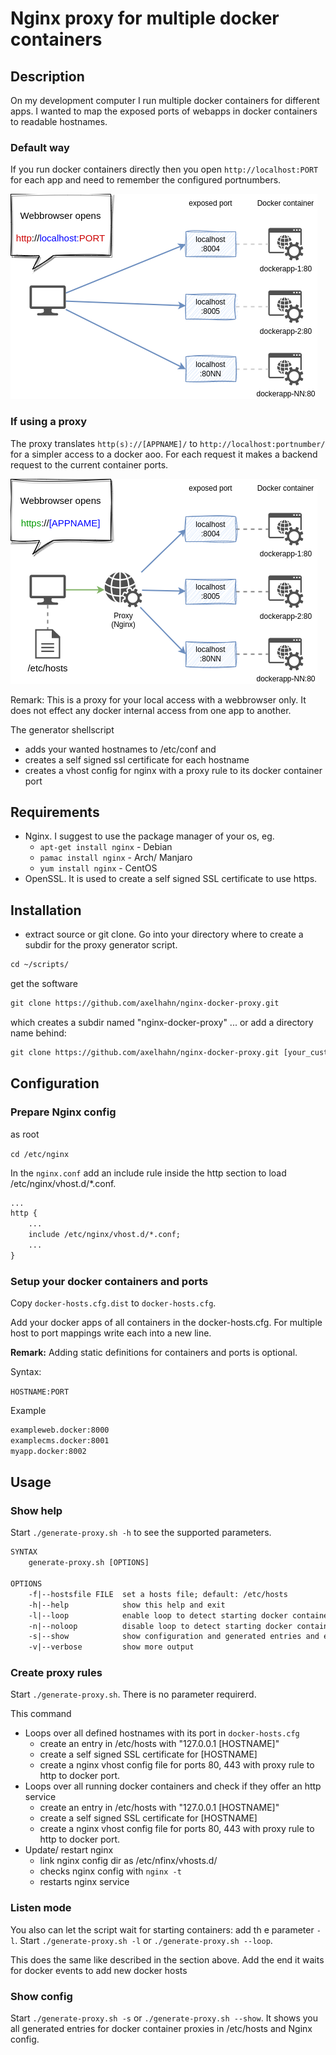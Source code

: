# Nginx proxy for multiple docker containers

## Description

On my development computer I run multiple docker containers for different apps. I wanted to map the exposed ports of webapps in docker containers to readable hostnames.

### Default way

If you run docker containers directly then you open `http://localhost:PORT` for each app and need to remember the configured portnumbers.

![](./docs/images/docker-proxy-overview-Page-1.drawio.png)

### If using a proxy

The proxy translates `http(s)://[APPNAME]/` to `http://localhost:portnumber/` for a simpler access to a docker aoo. For each request it makes a backend request to the current container ports.

![](./docs/images/docker-proxy-overview-Page-2.drawio.png)

Remark: This is a proxy for your local access with a webbrowser only. It does not effect any docker internal access from one app to another.

The generator shellscript

* adds your wanted hostnames to /etc/conf and
* creates a self signed ssl certificate for each hostname
* creates a vhost config for nginx with a proxy rule to its docker container port

## Requirements

* Nginx. I suggest to use the package manager of your os, eg.
  * `apt-get install nginx` - Debian
  * `pamac install nginx` - Arch/ Manjaro
  * `yum install nginx` - CentOS
* OpenSSL. It is used to create a self signed SSL certificate to use https.

## Installation

* extract source or git clone. Go into your directory where to create a subdir for the proxy generator script.

```txt
cd ~/scripts/
```
get the software
```txt
git clone https://github.com/axelhahn/nginx-docker-proxy.git
```
which creates a subdir named "nginx-docker-proxy" ... or add a directory name behind:
```txt
git clone https://github.com/axelhahn/nginx-docker-proxy.git [your_custom_dir]
```

## Configuration

### Prepare Nginx config

as root

`cd /etc/nginx`

In the `nginx.conf` add an include rule inside the http section to load /etc/nginx/vhost.d/*.conf.

```txt
...
http {
    ...
    include /etc/nginx/vhost.d/*.conf;
    ...
}
```

### Setup your docker containers and ports

Copy `docker-hosts.cfg.dist` to `docker-hosts.cfg`.

Add your docker apps of all containers in the docker-hosts.cfg.
For multiple host to port mappings write each into a new line.

**Remark:** Adding static definitions for containers and ports is optional.

Syntax:

`HOSTNAME:PORT`

Example

```txt
exampleweb.docker:8000
examplecms.docker:8001
myapp.docker:8002
```

## Usage

### Show help

Start `./generate-proxy.sh -h` to see the supported parameters.

```txt
SYNTAX
    generate-proxy.sh [OPTIONS]

OPTIONS
    -f|--hostsfile FILE  set a hosts file; default: /etc/hosts
    -h|--help            show this help and exit
    -l|--loop            enable loop to detect starting docker containers
    -n|--noloop          disable loop to detect starting docker containers
    -s|--show            show configuration and generated entries and exit
    -v|--verbose         show more output
```

### Create proxy rules

Start `./generate-proxy.sh`. There is no parameter requirerd.

This command

* Loops over all defined hostnames with its port in `docker-hosts.cfg`
  * create an entry in /etc/hosts with "127.0.0.1 [HOSTNAME]"
  * create a self signed SSL certificate for [HOSTNAME]
  * create a nginx vhost config file for ports 80, 443 with proxy rule to http to docker port.
* Loops over all running docker containers and check if they offer an http service
  * create an entry in /etc/hosts with "127.0.0.1 [HOSTNAME]"
  * create a self signed SSL certificate for [HOSTNAME]
  * create a nginx vhost config file for ports 80, 443 with proxy rule to http to docker port.
* Update/ restart nginx
  * link nginx config dir as /etc/nfinx/vhosts.d/
  * checks nginx config with `nginx -t`
  * restarts nginx service

### Listen mode

You also can let the script wait for starting containers: add th e parameter `-l`.
Start `./generate-proxy.sh -l` or `./generate-proxy.sh --loop`. 

This does the same like described in the section above. Add the end it waits for docker events to add new docker hosts 

### Show config

Start `./generate-proxy.sh -s` or `./generate-proxy.sh --show`.
It shows you all generated entries for docker container proxies in /etc/hosts and Nginx config.
